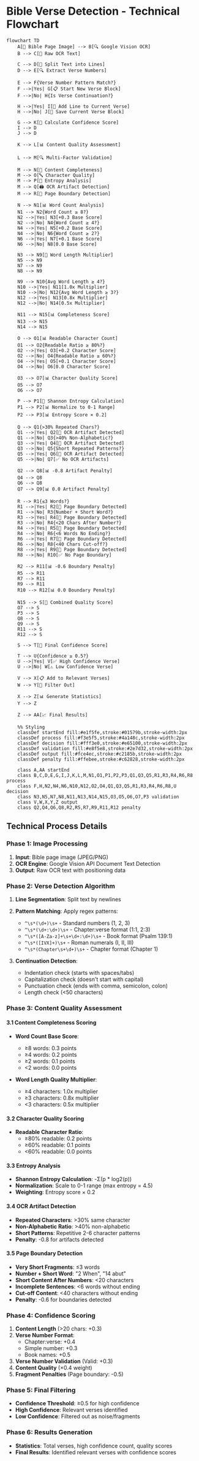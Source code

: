 # Bible Verse Detection - Technical Flowchart

```mermaid
flowchart TD
    A[📖 Bible Page Image] --> B[🔍 Google Vision OCR]
    B --> C[📄 Raw OCR Text]

    C --> D[📝 Split Text into Lines]
    D --> E[🔍 Extract Verse Numbers]

    E --> F{Verse Number Pattern Match?}
    F -->|Yes| G[📋 Start New Verse Block]
    F -->|No| H{Is Verse Continuation?}

    H -->|Yes| I[📄 Add Line to Current Verse]
    H -->|No| J[💾 Save Current Verse Block]

    G --> K[🎯 Calculate Confidence Score]
    I --> D
    J --> D

    K --> L[📊 Content Quality Assessment]

    L --> M[🔍 Multi-Factor Validation]

    M --> N[📏 Content Completeness]
    M --> O[🔤 Character Quality]
    M --> P[🎲 Entropy Analysis]
    M --> Q[🖨️ OCR Artifact Detection]
    M --> R[🔗 Page Boundary Detection]

    N --> N1[📊 Word Count Analysis]
    N1 --> N2{Word Count ≥ 8?}
    N2 -->|Yes| N3[+0.3 Base Score]
    N2 -->|No| N4{Word Count ≥ 4?}
    N4 -->|Yes| N5[+0.2 Base Score]
    N4 -->|No| N6{Word Count ≥ 2?}
    N6 -->|Yes| N7[+0.1 Base Score]
    N6 -->|No| N8[0.0 Base Score]

    N3 --> N9[📏 Word Length Multiplier]
    N5 --> N9
    N7 --> N9
    N8 --> N9

    N9 --> N10{Avg Word Length ≥ 4?}
    N10 -->|Yes| N11[1.0x Multiplier]
    N10 -->|No| N12{Avg Word Length ≥ 3?}
    N12 -->|Yes| N13[0.8x Multiplier]
    N12 -->|No| N14[0.5x Multiplier]

    N11 --> N15[📊 Completeness Score]
    N13 --> N15
    N14 --> N15

    O --> O1[📊 Readable Character Count]
    O1 --> O2{Readable Ratio ≥ 80%?}
    O2 -->|Yes| O3[+0.2 Character Score]
    O2 -->|No| O4{Readable Ratio ≥ 60%?}
    O4 -->|Yes| O5[+0.1 Character Score]
    O4 -->|No| O6[0.0 Character Score]

    O3 --> O7[📊 Character Quality Score]
    O5 --> O7
    O6 --> O7

    P --> P1[🎯 Shannon Entropy Calculation]
    P1 --> P2[📊 Normalize to 0-1 Range]
    P2 --> P3[📊 Entropy Score × 0.2]

    Q --> Q1{>30% Repeated Chars?}
    Q1 -->|Yes| Q2[🚫 OCR Artifact Detected]
    Q1 -->|No| Q3{>40% Non-Alphabetic?}
    Q3 -->|Yes| Q4[🚫 OCR Artifact Detected]
    Q3 -->|No| Q5{Short Repeated Patterns?}
    Q5 -->|Yes| Q6[🚫 OCR Artifact Detected]
    Q5 -->|No| Q7[✅ No OCR Artifacts]

    Q2 --> Q8[📊 -0.8 Artifact Penalty]
    Q4 --> Q8
    Q6 --> Q8
    Q7 --> Q9[📊 0.0 Artifact Penalty]

    R --> R1{≤3 Words?}
    R1 -->|Yes| R2[🔗 Page Boundary Detected]
    R1 -->|No| R3{Number + Short Word?}
    R3 -->|Yes| R4[🔗 Page Boundary Detected]
    R3 -->|No| R4{<20 Chars After Number?}
    R4 -->|Yes| R5[🔗 Page Boundary Detected]
    R4 -->|No| R6{<6 Words No Ending?}
    R6 -->|Yes| R7[🔗 Page Boundary Detected]
    R6 -->|No| R8{<40 Chars Cut-off?}
    R8 -->|Yes| R9[🔗 Page Boundary Detected]
    R8 -->|No| R10[✅ No Page Boundary]

    R2 --> R11[📊 -0.6 Boundary Penalty]
    R5 --> R11
    R7 --> R11
    R9 --> R11
    R10 --> R12[📊 0.0 Boundary Penalty]

    N15 --> S[🎯 Combined Quality Score]
    O7 --> S
    P3 --> S
    Q8 --> S
    Q9 --> S
    R11 --> S
    R12 --> S

    S --> T[🎯 Final Confidence Score]

    T --> U{Confidence ≥ 0.5?}
    U -->|Yes| V[✅ High Confidence Verse]
    U -->|No| W[⚠️ Low Confidence Verse]

    V --> X[📋 Add to Relevant Verses]
    W --> Y[🚫 Filter Out]

    X --> Z[📊 Generate Statistics]
    Y --> Z

    Z --> AA[📈 Final Results]

    %% Styling
    classDef startEnd fill:#e1f5fe,stroke:#01579b,stroke-width:2px
    classDef process fill:#f3e5f5,stroke:#4a148c,stroke-width:2px
    classDef decision fill:#fff3e0,stroke:#e65100,stroke-width:2px
    classDef validation fill:#e8f5e8,stroke:#2e7d32,stroke-width:2px
    classDef output fill:#fce4ec,stroke:#c2185b,stroke-width:2px
    classDef penalty fill:#ffebee,stroke:#c62828,stroke-width:2px

    class A,AA startEnd
    class B,C,D,E,G,I,J,K,L,M,N1,O1,P1,P2,P3,Q1,Q3,Q5,R1,R3,R4,R6,R8 process
    class F,H,N2,N4,N6,N10,N12,O2,O4,Q1,Q3,Q5,R1,R3,R4,R6,R8,U decision
    class N3,N5,N7,N8,N11,N13,N14,N15,O3,O5,O6,O7,P3 validation
    class V,W,X,Y,Z output
    class Q2,Q4,Q6,Q8,R2,R5,R7,R9,R11,R12 penalty
```

## Technical Process Details

### **Phase 1: Image Processing**

1. **Input**: Bible page image (JPEG/PNG)
2. **OCR Engine**: Google Vision API Document Text Detection
3. **Output**: Raw OCR text with positioning data

### **Phase 2: Verse Detection Algorithm**

1. **Line Segmentation**: Split text by newlines
2. **Pattern Matching**: Apply regex patterns:

   - `^\s*(\d+)\s+` - Standard numbers (1, 2, 3)
   - `^\s*(\d+:\d+)\s+` - Chapter:verse format (1:1, 2:3)
   - `^\s*([A-Za-z]+\s+\d+:\d+)\s+` - Book format (Psalm 139:1)
   - `^\s*([IVX]+)\s+` - Roman numerals (I, II, III)
   - `^\s*(Chapter\s+\d+)\s+` - Chapter format (Chapter 1)

3. **Continuation Detection**:
   - Indentation check (starts with spaces/tabs)
   - Capitalization check (doesn't start with capital)
   - Punctuation check (ends with comma, semicolon, colon)
   - Length check (<50 characters)

### **Phase 3: Content Quality Assessment**

#### **3.1 Content Completeness Scoring**

- **Word Count Base Score**:

  - ≥8 words: 0.3 points
  - ≥4 words: 0.2 points
  - ≥2 words: 0.1 points
  - <2 words: 0.0 points

- **Word Length Quality Multiplier**:
  - ≥4 characters: 1.0x multiplier
  - ≥3 characters: 0.8x multiplier
  - <3 characters: 0.5x multiplier

#### **3.2 Character Quality Scoring**

- **Readable Character Ratio**:
  - ≥80% readable: 0.2 points
  - ≥60% readable: 0.1 points
  - <60% readable: 0.0 points

#### **3.3 Entropy Analysis**

- **Shannon Entropy Calculation**: -Σ(p \* log2(p))
- **Normalization**: Scale to 0-1 range (max entropy = 4.5)
- **Weighting**: Entropy score × 0.2

#### **3.4 OCR Artifact Detection**

- **Repeated Characters**: >30% same character
- **Non-Alphabetic Ratio**: >40% non-alphabetic
- **Short Patterns**: Repetitive 2-6 character patterns
- **Penalty**: -0.8 for artifacts detected

#### **3.5 Page Boundary Detection**

- **Very Short Fragments**: ≤3 words
- **Number + Short Word**: "2 When", "14 abut"
- **Short Content After Numbers**: <20 characters
- **Incomplete Sentences**: <6 words without ending
- **Cut-off Content**: <40 characters without ending
- **Penalty**: -0.6 for boundaries detected

### **Phase 4: Confidence Scoring**

1. **Content Length** (>20 chars: +0.3)
2. **Verse Number Format**:
   - Chapter:verse: +0.4
   - Simple number: +0.3
   - Book names: +0.5
3. **Verse Number Validation** (Valid: +0.3)
4. **Content Quality** (×0.4 weight)
5. **Fragment Penalties** (Page boundary: -0.5)

### **Phase 5: Final Filtering**

- **Confidence Threshold**: ≥0.5 for high confidence
- **High Confidence**: Relevant verses identified
- **Low Confidence**: Filtered out as noise/fragments

### **Phase 6: Results Generation**

- **Statistics**: Total verses, high confidence count, quality scores
- **Final Results**: Identified relevant verses with confidence scores
